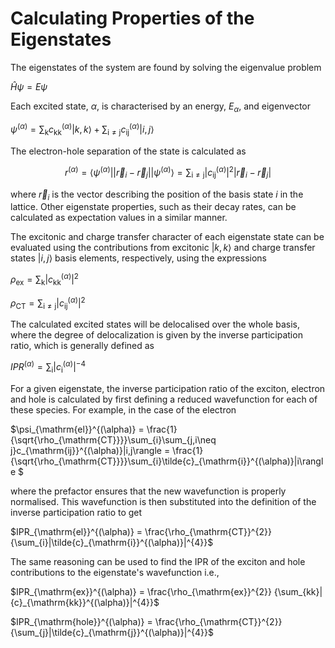 # Calculating Properties of the Eigenstates

The eigenstates of the system are found by solving the eigenvalue problem

$\hat{H}\psi = E\psi$

Each excited state, $\alpha$, is characterised by an energy, $E_{\alpha}$, and eigenvector

$\psi^{(\alpha)}= \sum_{\mathrm{k}}c_{\mathrm{kk}}^{(\alpha)}|k,k\rangle + \sum_{\mathrm{i\neq j}}c_{\mathrm{ij}}^{(\alpha)}|i,j\rangle$

The electron-hole separation of the state is calculated as

```math
r^{(\alpha)}= \langle\psi^{(\alpha)}||\vec{r}_{i} - \vec{r}_{j}||\psi^{(\alpha)}\rangle=\sum_{\mathrm{i\neq j}}|c_{\mathrm{ij}}^{(\alpha)}|^{2}|\vec{r}_{i} - \vec{r}_{j}|
```
where $\vec{r}_{i}$ is the vector describing the position of the basis state $i$ in the lattice. Other eigenstate properties, such as their decay rates, can be calculated as expectation values in a similar manner. 

The excitonic and charge transfer character of each eigenstate state can be evaluated using the contributions from excitonic $|k,k\rangle$ and charge transfer states $|i,j\rangle$ basis elements, respectively, using the expressions

$\rho_{\mathrm{ex}}=\sum_{\mathrm{k}}|c_{\mathrm{kk}}^{(\alpha)}|^{2}$ 

$\rho_{\mathrm{CT}}=\sum_{\mathrm{i\neq j}}|c_{\mathrm{ij}}^{(\alpha)}|^{2}$

The calculated excited states will be delocalised over the whole basis, where the degree of delocalization is given by the inverse participation ratio, which is generally defined as

$IPR^{(\alpha)} = \sum_{\mathrm{i}}|c_{\mathrm{i}}^{(\alpha)}|^{-4}$

For a given eigenstate, the inverse participation ratio of the exciton, electron and hole is calculated by first defining a reduced wavefunction for each of these species. For example, in the case of the electron

$\psi_{\mathrm{el}}^{(\alpha)} = \frac{1}{\sqrt{\rho_{\mathrm{CT}}}}\sum_{i}\sum_{j,i\neq j}c_{\mathrm{ij}}^{(\alpha)}|i,j\rangle =  \frac{1}{\sqrt{\rho_{\mathrm{CT}}}}\sum_{i}\tilde{c}_{\mathrm{i}}^{(\alpha)}|i\rangle $

where the prefactor ensures that the new wavefunction is properly normalised. This wavefunction is then substituted into the definition of the inverse participation ratio to get 

$IPR_{\mathrm{el}}^{(\alpha)} = \frac{\rho_{\mathrm{CT}}^{2}} {\sum_{i}|\tilde{c}_{\mathrm{i}}^{(\alpha)}|^{4}}$

The same reasoning can be used to find the IPR of the exciton and hole contributions to the eigenstate's wavefunction i.e., 

$IPR_{\mathrm{ex}}^{(\alpha)} = \frac{\rho_{\mathrm{ex}}^{2}} {\sum_{kk}|{c}_{\mathrm{kk}}^{(\alpha)}|^{4}}$

$IPR_{\mathrm{hole}}^{(\alpha)} = \frac{\rho_{\mathrm{CT}}^{2}} {\sum_{j}|\tilde{c}_{\mathrm{j}}^{(\alpha)}|^{4}}$

